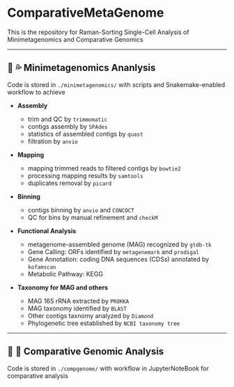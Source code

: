 # ComparativeMetaGenome
This is the repository for Raman-Sorting Single-Cell Analysis of Minimetagenomics and Comparative Genomics

----
## :microbe: :sweat_drops: Minimetagenomics Ananlysis

Code is stored in ```./minimetagenomics/``` with scripts and Snakemake-enabled workflow to achieve
- **Assembly**
  - trim and QC by ```trimmomatic```
  - contigs assembly by ```SPAdes```
  - statistics of assembled contigs by ```quast```
  - filtration by ```anvio```
  
- **Mapping**
  - mapping trimmed reads to filtered contigs by ```bowtie2```
  - processing mapping results by ```samtools```
  - duplicates removal by ```picard```
  
- **Binning**
  - contigs binning by ```anvio``` and ```CONCOCT```
  - QC for bins by manual refinement and ```checkM```

- **Functional Analysis**
  - metagenome-assembled genome (MAG) recognized by ```gtdb-tk```
  - Gene Calling: ORFs identified by ```metagenemark``` and ```prodigal```
  - Gene Annotation: coding DNA sequences (CDSs) annotated by ```kofamscan```
  - Metabolic Pathway: KEGG

- **Taxonomy for MAG and others**
  - MAG 16S rRNA extracted by ```PROKKA```
  - MAG taxonomy identified by ```BLAST```
  - Other contigs taxnomy analyzed by ```Diamond``` 
  - Phylogenetic tree established by ```NCBI taxonomy tree```
  
-----
## :dna: :microscope: Comparative Genomic Analysis

Code is stored in ```./compgenome/``` with workflow in JupyterNoteBook for comparative analysis


  

